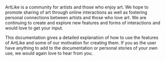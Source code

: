 ArtLike is a community for artists and those who enjoy art.  We hope to promote sharing of art through online interactions as well as fostering personal connections between artists and those who love art.  We are continuing to create and explore new features and forms of interactions and would love to get your input.

This documentation gives a detailed explanation of how to use the features of ArtLike and some of our motivation for creating them.  If you as the user have anything to add to the documentation or personal stories of your own use, we would again love to hear from you.
